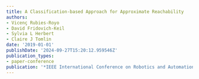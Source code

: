 ```yaml
---
title: A Classification-based Approach for Approximate Reachability
authors:
- Vicenç Rubies-Royo
- David Fridovich-Keil
- Sylvia L Herbert
- Claire J Tomlin
date: '2019-01-01'
publishDate: '2024-09-27T15:20:12.959546Z'
publication_types:
- paper-conference
publication: '*IEEE International Conference on Robotics and Automation (ICRA)*'
---
```

